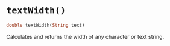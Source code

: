 # `textWidth()`

```dart
double textWidth(String text)
```

Calculates and returns the width of any character or text string.
